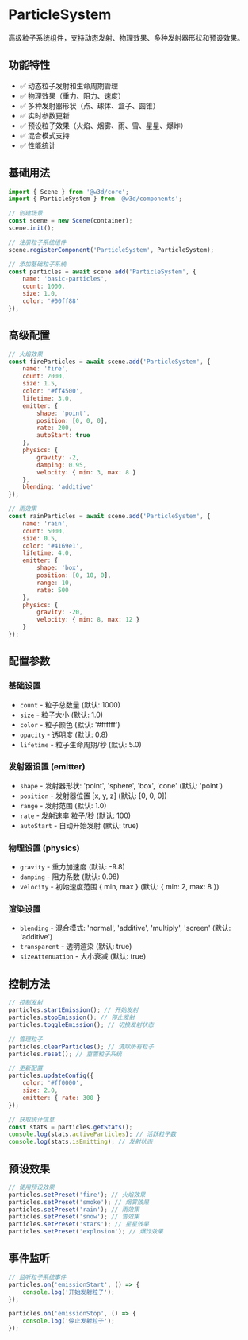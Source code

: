 # ParticleSystem

高级粒子系统组件，支持动态发射、物理效果、多种发射器形状和预设效果。

## 功能特性

- ✅ 动态粒子发射和生命周期管理
- ✅ 物理效果（重力、阻力、速度）
- ✅ 多种发射器形状（点、球体、盒子、圆锥）
- ✅ 实时参数更新
- ✅ 预设粒子效果（火焰、烟雾、雨、雪、星星、爆炸）
- ✅ 混合模式支持
- ✅ 性能统计

## 基础用法

```javascript
import { Scene } from '@w3d/core';
import { ParticleSystem } from '@w3d/components';

// 创建场景
const scene = new Scene(container);
scene.init();

// 注册粒子系统组件
scene.registerComponent('ParticleSystem', ParticleSystem);

// 添加基础粒子系统
const particles = await scene.add('ParticleSystem', {
    name: 'basic-particles',
    count: 1000,
    size: 1.0,
    color: '#00ff88'
});
```

## 高级配置

```javascript
// 火焰效果
const fireParticles = await scene.add('ParticleSystem', {
    name: 'fire',
    count: 2000,
    size: 1.5,
    color: '#ff4500',
    lifetime: 3.0,
    emitter: {
        shape: 'point',
        position: [0, 0, 0],
        rate: 200,
        autoStart: true
    },
    physics: {
        gravity: -2,
        damping: 0.95,
        velocity: { min: 3, max: 8 }
    },
    blending: 'additive'
});

// 雨效果
const rainParticles = await scene.add('ParticleSystem', {
    name: 'rain',
    count: 5000,
    size: 0.5,
    color: '#4169e1',
    lifetime: 4.0,
    emitter: {
        shape: 'box',
        position: [0, 10, 0],
        range: 10,
        rate: 500
    },
    physics: {
        gravity: -20,
        velocity: { min: 8, max: 12 }
    }
});
```

## 配置参数

### 基础设置

- `count` - 粒子总数量 (默认: 1000)
- `size` - 粒子大小 (默认: 1.0)
- `color` - 粒子颜色 (默认: '#ffffff')
- `opacity` - 透明度 (默认: 0.8)
- `lifetime` - 粒子生命周期/秒 (默认: 5.0)

### 发射器设置 (emitter)

- `shape` - 发射器形状: 'point', 'sphere', 'box', 'cone' (默认: 'point')
- `position` - 发射器位置 [x, y, z] (默认: [0, 0, 0])
- `range` - 发射范围 (默认: 1.0)
- `rate` - 发射速率 粒子/秒 (默认: 100)
- `autoStart` - 自动开始发射 (默认: true)

### 物理设置 (physics)

- `gravity` - 重力加速度 (默认: -9.8)
- `damping` - 阻力系数 (默认: 0.98)
- `velocity` - 初始速度范围 { min, max } (默认: { min: 2, max: 8 })

### 渲染设置

- `blending` - 混合模式: 'normal', 'additive', 'multiply', 'screen' (默认: 'additive')
- `transparent` - 透明渲染 (默认: true)
- `sizeAttenuation` - 大小衰减 (默认: true)

## 控制方法

```javascript
// 控制发射
particles.startEmission(); // 开始发射
particles.stopEmission(); // 停止发射
particles.toggleEmission(); // 切换发射状态

// 管理粒子
particles.clearParticles(); // 清除所有粒子
particles.reset(); // 重置粒子系统

// 更新配置
particles.updateConfig({
    color: '#ff0000',
    size: 2.0,
    emitter: { rate: 300 }
});

// 获取统计信息
const stats = particles.getStats();
console.log(stats.activeParticles); // 活跃粒子数
console.log(stats.isEmitting); // 发射状态
```

## 预设效果

```javascript
// 使用预设效果
particles.setPreset('fire'); // 火焰效果
particles.setPreset('smoke'); // 烟雾效果
particles.setPreset('rain'); // 雨效果
particles.setPreset('snow'); // 雪效果
particles.setPreset('stars'); // 星星效果
particles.setPreset('explosion'); // 爆炸效果
```

## 事件监听

```javascript
// 监听粒子系统事件
particles.on('emissionStart', () => {
    console.log('开始发射粒子');
});

particles.on('emissionStop', () => {
    console.log('停止发射粒子');
});
```
